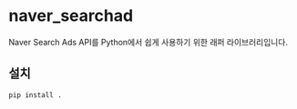 # naver_searchad

Naver Search Ads API를 Python에서 쉽게 사용하기 위한 래퍼 라이브러리입니다.

## 설치
```bash
pip install .
